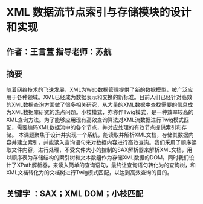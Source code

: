 # XML 数据流节点索引与存储模块的设计和实现
## 作者：王言萱 指导老师：苏航

## 摘要
随着网络技术的飞速发展，XML为Web数据管理提供了新的数据模型，被广泛应用于各种领域。XML已经成为数据表示和交换的新标准。目前人们已经针对高效的XML数据查询方面做了很多相关研究，从大量的XML数据中查找需要的信息成为XML数据库研究的热点问题。小枝模式，亦称作Twig模式，是一种效率较高的XML查询方法。为了能够应用现有高效查询算法对XML流数据进行Twig模式匹配，需要编码XML数据流中的各个节点，并对应处理的有效节点提供索引和存储。
本课题聚焦于设计并实现一个系统，能读取并解析XML文档，存储其数据内容并建立索引，并能读入查询语句来对数据内容进行高效查询。我们采用了顺序读取文件内容，进行处理，不受文件大小的控制的SAX解析器来解析XML文档，用以顺序表为存储结构的索引树和文本数组作为存储XML数据的DOM。同时我们设计了XPath解析器，来读入简单的查询语句，最终让查询语句转化为的查询树，和XML文档转化为的文档树进行Twig模式匹配，以达到高效查询的目的。

## 关键字 ：SAX；XML DOM；小枝匹配
